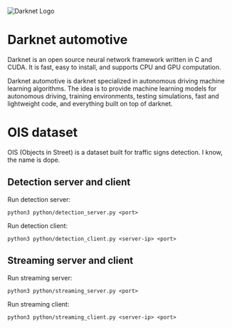 ![Darknet Logo](http://pjreddie.com/media/files/darknet-black-small.png)

# Darknet automotive #
Darknet is an open source neural network framework written in C and CUDA. It is fast, easy to install, and supports CPU and GPU computation.

Darknet automotive is darknet specialized in autonomous driving machine learning algorithms. The idea is to provide machine learning models for autonomous driving, training environments, testing simulations, fast and lightweight code, and everything built on top of darknet.

# OIS dataset #
OIS (Objects in Street) is a dataset built for traffic signs detection. I know, the name is dope. 


## Detection server and client ##
Run detection server:
```
python3 python/detection_server.py <port>
```

Run detection client:
```
python3 python/detection_client.py <server-ip> <port>
```

## Streaming server and client ##
Run streaming server:
```
python3 python/streaming_server.py <port>
```

Run streaming client:
```
python3 python/streaming_client.py <server-ip> <port>
```